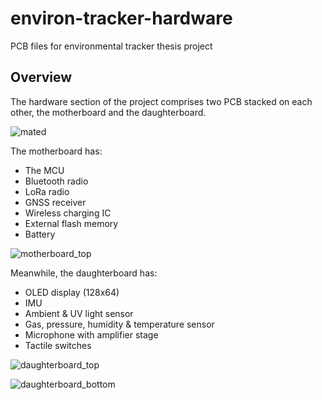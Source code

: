 # environ-tracker-hardware
PCB files for environmental tracker thesis project

## Overview
The hardware section of the project comprises two PCB stacked on each other, the motherboard and the daughterboard.

![mated](https://user-images.githubusercontent.com/42936055/154925301-af1645ed-1d4c-48f9-9837-d9ac97c9b31d.JPG)

The motherboard has:
- The MCU
- Bluetooth radio
- LoRa radio
- GNSS receiver
- Wireless charging IC
- External flash memory
- Battery

![motherboard_top](https://user-images.githubusercontent.com/42936055/154925324-a9645ae1-c3f2-4466-81e0-9be4087dda2d.JPG)

Meanwhile, the daughterboard has:
- OLED display (128x64)
- IMU
- Ambient & UV light sensor
- Gas, pressure, humidity & temperature sensor
- Microphone with amplifier stage
- Tactile switches

![daughterboard_top](https://user-images.githubusercontent.com/42936055/154925334-9c920e84-c470-4928-ab09-44eead945709.JPG)

![daughterboard_bottom](https://user-images.githubusercontent.com/42936055/154925351-61809937-bd79-4037-bc69-072ea65eea19.JPG)
